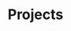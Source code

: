 ---
title: "Projects"
layout: collection
header:
  overlay_image: header_img.JPG
  overlay_filter: 0.3

permalink: /projects/
collection: projects
entries_layout: grid
classes: wide
author_profile: true
---